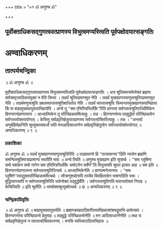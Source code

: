 +++
title = "०१ ॐ अणुश्च ॐ"

+++


## पूर्वोक्ताधिकसद्गुणत्ववत्प्राणस्य विभुत्वमप्यस्त्विति पूर्वपक्षोदयात्सङ्गतिः

# **अण्वाधिकरणम्**

## **तात्पर्यचन्द्रिका**

॥ ॐ अणुश्च ॐ ॥

पूर्वोक्ताधिकसद्गुणत्ववत्प्राणस्य विभुत्वमप्यस्त्विति पूर्वपक्षोदयात्सङ्गतिः । अत्र श्रुतिसमन्वयेनोक्तं ब्रह्मणः सर्वस्रष्टृत्वादिकमयुक्तं न वेति चिन्ता । तदर्थं श्रुतिरप्रमाणमुत नेति । तदर्थं मुख्यप्राणस्याणुत्वश्रुतिरप्रमाणमुत नेति । तदर्थमणुत्वश्रुतिः प्रबलव्याप्तत्वश्रुतिबाधितोत नेति । तदर्थं व्याप्तत्वश्रुतिः किमान्तरमुख्यप्राणरूपाभिप्राया किं वा बाह्यमुख्यवायुरूपाभिप्रायेति । अन्ये तु ‘‘सम एभिस्त्रिभिर्लोकै’’रिति प्राणस्य सर्वगतत्वश्रुतिराधिदैविकेन हिरण्यगर्भप्राणात्मना । आध्यात्मिकेन तु परिच्छिन्नत्वमित्याहुः । तन्न । हिरण्यगर्भस्य तद्बुद्धेर्वा परिच्छिन्नत्वेन सर्वगतत्वोक्तययोगात् । केचित्तु सर्वप्रवृत्तिहेतुत्वात्प्राणस्य सर्वगतत्वोक्तिरित्याहुः । तन्न । ‘‘अन्तर्वा अणुर्बहिर्महानिति श्रुत्युक्तसमाधौ सति मनआदिसाधरणेन सर्वप्रवृत्तिहेतुत्वेन सर्वगतत्वोक्तेरयोगात् ॥ अण्वधिकरणम् ॥ ९ ॥

### **प्रकाशिका**

ॐ अणुश्च ॐ ॥ तदर्थं मुख्यप्राणस्याणुत्वश्रुतिरिति ॥ तदप्रामाण्ये हि ‘‘तत्सामान्या’’दिति न्यायेन ब्रह्मणि समन्वितश्रुतिमात्राप्रामाण्यं भवतीति भावः ॥ अन्ये त्विति ॥ अणुश्च मुख्यप्राण इति सूत्रार्थः । ‘‘समः प्लुषिणा समो मशकेन समो नागेन सम एभिस्त्रिभिर्लोकैः समोऽनेन सर्वेणे’’ति विभुत्वमपि श्रूयत इत्यत आह ॥ सम इति ॥ हिरण्यगर्भप्राणात्मना सर्वगतत्वश्रुतिरित्यर्थः ॥ आध्यात्मिकेनेति ॥ प्राणात्मनेत्यन्वयः । ‘‘समः प्लुषिणे’’त्याद्युक्तपरिच्छिन्नत्वमित्यर्थः । सौत्राणुशब्देनापि तस्यैव विवक्षितत्वेन भाषणादिति भावः । बुद्धिव्याप्त्यापि न सर्वगतत्वश्रुतिरिति भावेनोक्तं तद्बुद्धेर्वेति । सर्वगतत्वश्रुतिगतिं मतान्तरोक्तां निराह ॥ केचित्त्विति ॥ इति श्रुतीति ॥ भाष्योक्तश्रुत्युक्तेत्यर्थः ॥ छ ॥ अण्वधिकरणम् ॥ ९ ॥

### **चन्द्रिकाविवृतिः**

॥ ॐ अणुश्च ॐ ॥ बाह्यमुख्यवायुरूपेति ॥ ब्रह्माण्डमहदादिशरीरव्यापिप्रकाशांशवद्रूपाभि-प्रायेत्यर्थः । हिरण्यगर्भस्य परिच्छिन्नत्त्वे हेतुमाह ॥ तद्बुद्धेः परिच्छिन्नत्त्वेनेति ॥ मन आदिसाधारणेनेति ॥ तथा च सर्वप्रवृत्तिहेतुत्त्वं न व्याप्तत्वोक्तिकारणम् । मनसि व्यभिचारादित्यभिप्रायः ॥

